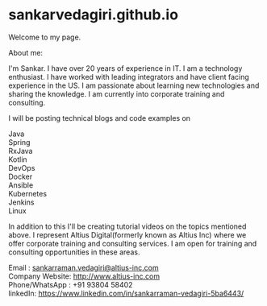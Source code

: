 # sankarvedagiri.github.io

Welcome to my page. 

About me: 

  I'm Sankar. I have over 20 years of experience in IT. I am a technology enthusiast. I have worked with leading integrators and have 
  client facing experience in the US. I am passionate about learning new technologies and sharing the knowledge. I am currently into
  corporate training and consulting.  
  
I will be posting technical blogs and code examples on

  Java  
  Spring   
  RxJava  
  Kotlin  
  DevOps  
  Docker  
  Ansible  
  Kubernetes  
  Jenkins  
  Linux  
  
  In addition to this I'll be creating tutorial videos on the topics mentioned above. I represent Altius Digital(formerly known as Altius Inc) where we offer corporate training and consulting services. I am open for training and consulting opportunities in these areas.
  
  Email : sankarraman.vedagiri@altius-inc.com   
  Company Website: http://www.altius-inc.com    
  Phone/WhatsApp : +91 93804 58402    
  linkedIn: https://www.linkedin.com/in/sankarraman-vedagiri-5ba6443/   
  
